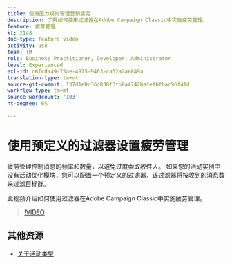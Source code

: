 ```yaml
---
title: 使用压力规则管理营销疲劳
description: 了解如何使用过滤器在Adobe Campaign Classic中实施疲劳管理。
feature: 疲劳管理
kt: 2148
doc-type: feature video
activity: use
team: TM
role: Business Practitioner, Developer, Administrator
level: Experienced
exl-id: c6fcdaa9-75ae-4975-9463-ca32a2ae849a
translation-type: tm+mt
source-git-commit: 137d1e0c36d038f3fb8a4742bafef6fbac96f41d
workflow-type: tm+mt
source-wordcount: '103'
ht-degree: 6%

---
```


# 使用预定义的过滤器设置疲劳管理

疲劳管理控制消息的频率和数量，以避免过度索取收件人。 如果您的活动实例中没有活动优化模块，您可以配置一个预定义的过滤器，该过滤器将按收到的消息数来过滤目标群。

此视频介绍如何使用过滤器在Adobe Campaign Classic中实施疲劳管理。

>[!VIDEO](https://video.tv.adobe.com/v/25091?quality=12)

## 其他资源

* [关于活动类型](https://docs.adobe.com/content/help/en/campaign-classic/using/orchestrating-campaigns/campaign-optimization/about-campaign-typologies.html)
